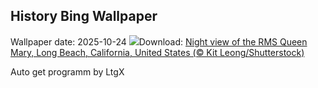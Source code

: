 ## History Bing Wallpaper
Wallpaper date: 2025-10-24
![](https://www.bing.com/th?id=OHR.QueenMary_EN-IN6335003575_UHD.jpg&w=1000)Download: [Night view of the RMS Queen Mary, Long Beach, California, United States (© Kit Leong/Shutterstock)](https://www.bing.com/th?id=OHR.QueenMary_EN-IN6335003575_UHD.jpg)

Auto get programm by LtgX
